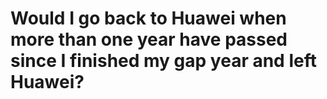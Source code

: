 # Would I go back to Huawei when more than one year have passed since I finished my gap year and left Huawei?




